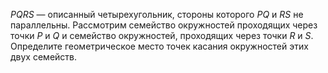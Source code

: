 $PQRS$  —  описанный четырехугольник, стороны которого $PQ$ и $RS$ не параллельны. 
Рассмотрим семейство окружностей проходящих через точки $P$ и $Q$ и семейство окружностей, 
проходящих через точки $R$ и $S$. Определите геометрическое место точек касания окружностей 
этих двух семейств.
